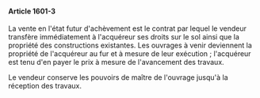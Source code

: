 #### Article 1601-3

La vente en l'état futur d'achèvement est le contrat par lequel le vendeur transfère immédiatement à l'acquéreur ses droits sur le sol ainsi que la propriété des constructions existantes. Les ouvrages à venir deviennent la propriété de l'acquéreur au fur et à mesure de leur exécution ; l'acquéreur est tenu d'en payer le prix à mesure de l'avancement des travaux.

Le vendeur conserve les pouvoirs de maître de l'ouvrage jusqu'à la réception des travaux.


